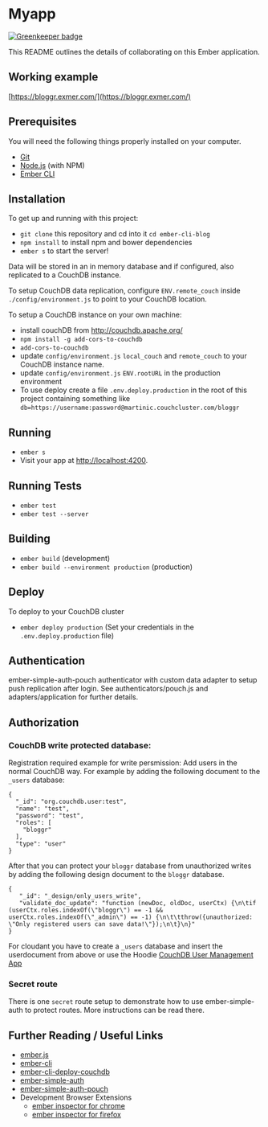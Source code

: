 # Myapp

[![Greenkeeper badge](https://badges.greenkeeper.io/broerse/ember-cli-blog.svg)](https://greenkeeper.io/)

This README outlines the details of collaborating on this Ember application.

## Working example

[https://bloggr.exmer.com/](https://bloggr.exmer.com/)

## Prerequisites

You will need the following things properly installed on your computer.

* [Git](http://git-scm.com/)
* [Node.js](http://nodejs.org/) (with NPM)
* [Ember CLI](http://ember-cli.com/)

## Installation

To get up and running with this project:

* `git clone` this repository and cd into it `cd ember-cli-blog`
* `npm install` to install npm and bower dependencies
* `ember s` to start the server!

Data will be stored in an in memory database and if configured, also replicated to a CouchDB instance.

To setup CouchDB data replication, configure `ENV.remote_couch` inside `./config/environment.js` to point to your CouchDB location.

To setup a CouchDB instance on your own machine:

* install couchDB from http://couchdb.apache.org/
* `npm install -g add-cors-to-couchdb`
* `add-cors-to-couchdb`
* update `config/environment.js` `local_couch` and `remote_couch` to your CouchDB
  instance name.
* update `config/environment.js` `ENV.rootURL` in the production environment
* To use deploy create a file `.env.deploy.production` in the root of this project containing something like `db=https://username:password@martinic.couchcluster.com/bloggr`


## Running

* `ember s`
* Visit your app at [http://localhost:4200](http://localhost:4200).

## Running Tests

* `ember test`
* `ember test --server`

## Building

* `ember build` (development)
* `ember build --environment production` (production)

## Deploy

To deploy to your CouchDB cluster

* `ember deploy production` (Set your credentials in the `.env.deploy.production` file)

## Authentication

ember-simple-auth-pouch authenticator with custom data adapter to setup push replication after login. See authenticators/pouch.js and adapters/application for further details.

## Authorization

### CouchDB write protected database:

Registration required example for write persmission: Add users in the normal CouchDB way.
For example by adding the following document to the `_users` database:
```
{
  "_id": "org.couchdb.user:test",
  "name": "test",
  "password": "test",
  "roles": [
    "bloggr"
  ],
  "type": "user"
}
```

After that you can protect your `bloggr` database from unauthorized writes by adding the following design document to the `bloggr` database.
```
{
   "_id": "_design/only_users_write",
   "validate_doc_update": "function (newDoc, oldDoc, userCtx) {\n\tif (userCtx.roles.indexOf(\"bloggr\") == -1 && userCtx.roles.indexOf(\"_admin\") == -1) {\n\t\tthrow({unauthorized: \"Only registered users can save data!\"});\n\t}\n}"
}
```

For cloudant you have to create a `_users` database and insert the userdocument from above or use the Hoodie [CouchDB User Management App](http://gr2m.github.io/couchdb-user-management-app/)

### Secret route

There is one `secret` route setup to demonstrate how to use ember-simple-auth to protect routes. More instructions can be read there.

## Further Reading / Useful Links

* [ember.js](http://emberjs.com/)
* [ember-cli](http://ember-cli.com/)
* [ember-cli-deploy-couchdb](https://github.com/martinic/ember-cli-deploy-couchdb)
* [ember-simple-auth](https://ember-simple-auth.com/)
* [ember-simple-auth-pouch](https://github.com/martinic/ember-simple-auth-pouch)
* Development Browser Extensions
  * [ember inspector for chrome](https://chrome.google.com/webstore/detail/ember-inspector/bmdblncegkenkacieihfhpjfppoconhi)
  * [ember inspector for firefox](https://addons.mozilla.org/en-US/firefox/addon/ember-inspector/)

